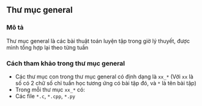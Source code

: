 ## Thư mục general

### Mô tả
Thư mục general là các bài thuật toán luyện tập trong giờ lý thuyết, được mình tổng hợp lại theo từng tuần
### Cách tham khảo trong thư mục general
- Các thư mục con trong thư mục general có định dạng là `xx_*` (Với `xx` là số có 2 chữ số chỉ tuần học tương ứng có bài tập đó, và `*` là tên bài tập)
- Trong mỗi thư mục `xx_*` có:
 - Các file `*.c`, `*.cpp`, `*.py` 
